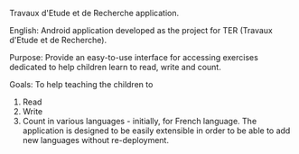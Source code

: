 Travaux d'Etude et de Recherche application.


English:
Android application developed as the project for TER (Travaux d'Etude et de Recherche).

Purpose: Provide an easy-to-use interface for accessing exercises dedicated to help children learn to read, write and count.

Goals: To help teaching the children to
  1. Read
  1. Write
  1. Count
in various languages - initially, for French language.
The application is designed to be easily extensible in order to be able to add new languages without re-deployment.